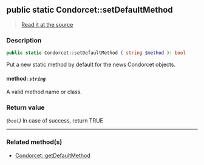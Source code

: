## public static Condorcet::setDefaultMethod

> [Read it at the source](https://github.com/julien-boudry/Condorcet/blob/master/src/Condorcet.php#L243)

### Description    

```php
public static Condorcet::setDefaultMethod ( string $method ): bool
```

Put a new static method by default for the news Condorcet objects.
    

#### **method:** *`string`*   
A valid method name or class.    


### Return value   

*(`bool`)* In case of success, return TRUE


---------------------------------------

### Related method(s)      

* [Condorcet::getDefaultMethod](/Docs/api-reference/Condorcet%20Class/Condorcet--getDefaultMethod.md)    
